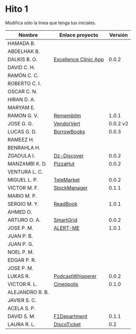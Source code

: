 # Hito 1

Modifica sólo la línea que tenga tus iniciales.

| Nombre | Enlace proyecto | Versión |
|------|-----------------|---------|
|HAMADA B.| <!--enlace--> | <!--versión--> |
|ABDELHAK B.| <!--enlace--> | <!--versión--> |
DALKIS B. O. | [Excellence Clinic App](https://github.com/dalkisbustos/Proyecto_Final) | 0.0.2 |
|DAVID C. H. | <!--enlace--> | <!--versión--> |
|RAMÓN C. C. | <!--enlace--> | <!--versión--> |
|ROBERTO C. I. | <!--enlace--> | <!--versión--> |
|OSCAR C. N. | <!--enlace--> | <!--versión--> |
|HIRAN D. A.| <!--enlace--> | <!--versión--> |
|MARYAM E.| <!--enlace--> | <!--versión--> |
|RAMON G. V.| [Remembilm](https://github.com/ramongarver/MUII-CCFI) | 1.0.1 |
|JOSE G. G.| [VendorVert](https://github.com/modejota/VendorVert) | 0.0.2 v2 |
|LUCAS G. D.| [BorrowBooks](https://github.com/LuGuDu/BorrowBooks) | 0.0.3 |
|RAMEEZ H.| <!--enlace--> | <!--versión--> |
|BENRAHLA H.| <!--enlace--> | <!--versión--> |
|ZGAOULA I.| [Dz-Discover](https://github.com/Ilyas-ZG/Asignatura-CC) |0.0.2|
|MANZAMBI K. D.| [PizzaHut](https://github.com/Manzambi/Manzambi_Antonio_CC2223) | 0.0.2 |
|VENTURA L. C.| <!--enlace--> | <!--versión--> |
|MIGUEL L. P.| [TeleMarket](https://github.com/palomo105/CC-2022) | 0.0.2 |
|VICTOR M. F.| [StockManager](https://github.com/victormafe18/StockManager) | 0.1.1 |
|MARIO M. P.| <!--enlace--> | <!--versión--> |
|SERGIO M. Y.| [ReadBook](https://github.com/sergiomesasyelamos2000/CC-Proyecto-22-23) | 1.0.1 |
|AHMED O.| <!--enlace--> | <!--versión--> |
|ARTURO O. A.| [SmartGrid](https://github.com/SrArtur/CC_22-23) | 0.0.2 |
|JOSE P. M.| [ALERT-ME](https://github.com/josepadial/MII_CC) | 1.0.1 |
|JUAN P. B.| <!--enlace--> | <!--versión--> |
|JUAN P. G.| <!--enlace--> | <!--versión--> |
|NOEL P. M.| <!--enlace--> | <!--versión--> |
|EDGAR P. R.| <!--enlace--> | <!--versión--> |
|JOSE P. M.| <!--enlace--> | <!--versión--> |
|LUKAS R.| [PodcastWhisperer](https://github.com/lrilling/podcastWhisperer) | 0.0.2 |
|VICTOR R. L.| [Cineópolis](https://github.com/VictorRubia/MI_CC_UGR) | 0.1.0 |
|ALEJANDRO R. B.| <!--enlace--> | <!--versión--> |
|JAVIER S. C.| <!--enlace--> | <!--versión--> |
|ACELA S. P.| <!--enlace--> | <!--versión--> |
|DAVID S. M. | [F1Department](https://github.com/Nastard/F1Department) | 0.1.1 |
|LAURA R. L. | [DiscoTicket](https://github.com/LauraRoson99/Laura_CC_22-23) | 0.2 |
